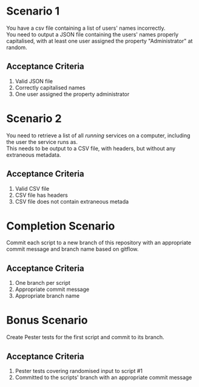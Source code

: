 # Scenario 1
You have a csv file containing a list of users' names incorrectly.  
You need to output a JSON file containing the users' names properly capitalised, with at least one user assigned the property "Administrator" at random.

## Acceptance Criteria

1. Valid JSON file
2. Correctly capitalised names
3. One user assigned the property administrator

# Scenario 2
You need to retrieve a list of all *running* services on a computer, including the user the service runs as.  
This needs to be output to a CSV file, with headers, but without any extraneous metadata.

## Acceptance Criteria

1. Valid CSV file
2. CSV file has headers
3. CSV file does not contain extraneous metada


# Completion Scenario
Commit each script to a new branch of this repository with an appropriate commit message and branch name based on gitflow.

## Acceptance Criteria

1. One branch per script
2. Appropriate commit message
3. Appropriate branch name


# Bonus Scenario
Create Pester tests for the first script and commit to its branch.

## Acceptance Criteria

1. Pester tests covering randomised input to script #1
2. Committed to the scripts' branch with an appropriate commit message